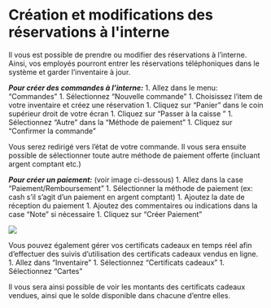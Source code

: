 # Création et modifications des réservations à l'interne

Il vous est possible de prendre ou modifier des réservations à l’interne. Ainsi, vos employés pourront entrer les réservations téléphoniques dans le système et garder l’inventaire à jour. 

***Pour créer des commandes à l’interne:***
1. 
Allez dans le menu:  “Commandes”
1. 
Sélectionnez “Nouvelle commande”
1. 
Choisissez l’item de votre inventaire et créez une réservation
1. 
Cliquez sur “Panier” dans le coin supérieur droit de votre écran
1. 
Cliquez sur “Passer à la caisse ”
1. 
Sélectionnez “Autre” dans la “Méthode de paiement”
1. 
Cliquez sur “Confirmer la commande”

Vous serez redirigé vers l’état de votre commande. Il vous sera ensuite possible de sélectionner toute autre méthode de paiement offerte (incluant argent comptant etc.)

***Pour créer un paiement:*** (voir image ci-dessous)
1. 
Allez dans la case “Paiement/Remboursement” 
1. 
Sélectionner la méthode de paiement (ex: cash s’il s’agit d’un paiement en argent comptant)
1. 
Ajoutez la date de réception du paiement
1. 
Ajoutez des commentaires ou indications dans la case “Note” si nécessaire
1. 
Cliquez sur “Créer Paiement”

![](https://monosnap.com/file/rQ9gLwrWrwYQFWk6vEAozs1O5jl1OD.png)

Vous pouvez également gérer vos certificats cadeaux en temps réel afin d’effectuer des suivis d’utilisation des certificats cadeaux vendus en ligne. 
1. 
Allez dans “Inventaire”
1. 
Sélectionnez “Certificats cadeaux” 
1. 
Sélectionnez “Cartes”

Il vous sera ainsi possible de voir les montants des certificats cadeaux vendues, ainsi que le solde disponible dans chacune d’entre elles. 
